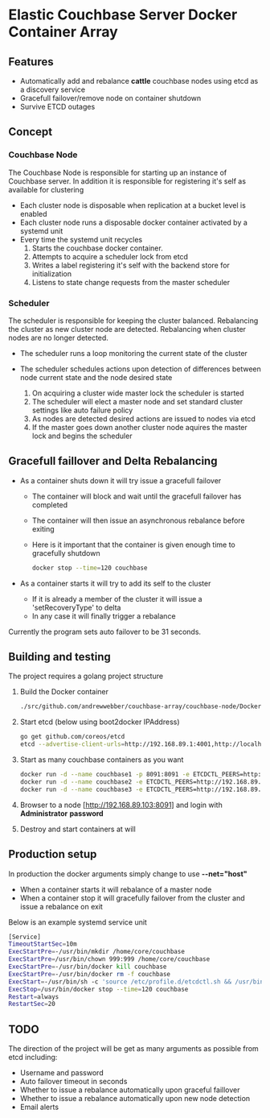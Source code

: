 # Elastic Couchbase Server Docker Container Array

## Features
- Automatically add and rebalance **cattle** couchbase nodes using etcd as a discovery service
- Gracefull failover/remove node on container shutdown
- Survive ETCD outages

## Concept

### Couchbase Node

The Couchbase Node is responsible for starting up an instance of Couchbase server. In addition it is responsible for registering it's self as available for clustering

- Each cluster node is disposable when replication at a bucket level is enabled
- Each cluster node runs a disposable docker container activated by a systemd unit
- Every time the systemd unit recycles
  1. Starts the couchbase docker container.
  2. Attempts to acquire a scheduler lock from etcd
  3. Writes a label registering it's self with the backend store for initialization
  4. Listens to state change requests from the master scheduler

### Scheduler

The scheduler is responsible for keeping the cluster balanced. Rebalancing the cluster as new cluster node are detected. Rebalancing when cluster nodes are no longer detected.

- The scheduler runs a loop monitoring the current state of the cluster
- The scheduler schedules actions upon detection of differences between node current state and the node desired state

  1. On acquiring a cluster wide master lock the scheduler is started
  2. The scheduler will elect a master node and set standard cluster settings like auto failure policy
  3. As nodes are detected desired actions are issued to nodes via etcd
  4. If the master goes down another cluster node aquires the master lock and begins the scheduler

## Gracefull faillover and Delta Rebalancing
- As a container shuts down it will try issue a gracefull failover
  + The container will block and wait until the gracefull failover has completed
  + The container will then issue an asynchronous rebalance before exiting
  + Here is it important that the container is given enough time to gracefully shutdown

    ```bash
    docker stop --time=120 couchbase
    ```

- As a container starts it will try to add its self to the cluster
  + If it is already a member of the cluster it will issue a 'setRecoveryType' to delta
  + In any case it will finally trigger a rebalance

Currently the program sets auto failover to be 31 seconds.

## Building and testing

The project requires a golang project structure

1.  Build the Docker container

    ```bash
    ./src/github.com/andrewwebber/couchbase-array/couchbase-node/Docker/build.sh
    ```

2.  Start etcd (below using boot2docker IPAddress)

    ```bash
    go get github.com/coreos/etcd
    etcd --advertise-client-urls=http://192.168.89.1:4001,http://localhost:4001 --listen-client-urls=http://192.168.89.1:4001,http://localhost:4001
    ```

3.  Start as many couchbase containers as you want

    ```bash
    docker run -d --name couchbase1 -p 8091:8091 -e ETCDCTL_PEERS=http://192.168.89.1:4001 andrewwebber/couchbase-cloudarray
    docker run -d --name couchbase2 -e ETCDCTL_PEERS=http://192.168.89.1:4001 andrewwebber/couchbase-cloudarray
    docker run -d --name couchbase3 -e ETCDCTL_PEERS=http://192.168.89.1:4001 andrewwebber/couchbase-cloudarray
    ```

4.  Browser to a node [http://192.168.89.103:8091] and login with **Administrator** **password**

5.  Destroy and start containers at will


## Production setup

In production the docker arguments simply change to use **--net="host"**
- When a container starts it will rebalance of a master node
- When a container stop it will gracefully failover from the cluster and issue a rebalance on exit

Below is an example systemd service unit

```bash
[Service]
TimeoutStartSec=10m
ExecStartPre=-/usr/bin/mkdir /home/core/couchbase
ExecStartPre=/usr/bin/chown 999:999 /home/core/couchbase
ExecStartPre=-/usr/bin/docker kill couchbase
ExecStartPre=-/usr/bin/docker rm -f couchbase
ExecStart=-/usr/bin/sh -c 'source /etc/profile.d/etcdctl.sh && /usr/bin/docker run --name couchbase --net="host" -v /home/core/couchbase:/opt/couchbase/var -e ETCDCTL_PEERS=http://10.100.2.2:4001 --ulimit nofile=40960:40960 --ulimit core=100000000:100000000 --ulimit memlock=100000000:100000000 andrewwebber/couchbase-cloudarray'
ExecStop=/usr/bin/docker stop --time=120 couchbase
Restart=always
RestartSec=20
```

## TODO

The direction of the project will be get as many arguments as possible from etcd including:
- Username and password
- Auto failover timeout in seconds
- Whether to issue a rebalance automatically upon graceful faillover
- Whether to issue a rebalance automatically upon new node detection
- Email alerts
